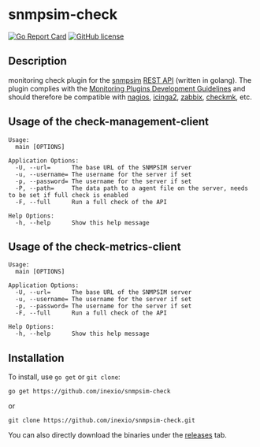 # snmpsim-check
[![Go Report Card](https://goreportcard.com/badge/github.com/inexio/snmpsim-check)](https://goreportcard.com/report/github.com/inexio/snmpsim-check)
[![GitHub license](https://img.shields.io/badge/license-BSD-blue.svg)](https://github.com/inexio/check_eve_ng/blob/master/LICENSE)

## Description
monitoring check plugin for the [snmpsim](https://github.com/etingof/snmpsim) [REST API](https://github.com/etingof/snmpsim-control-plane) (written in golang). The plugin complies with the [Monitoring Plugins Development Guidelines](https://www.monitoring-plugins.org/doc/guidelines.html) and should therefore be compatible with [nagios](https://www.nagios.org/), [icinga2](https://icinga.com/), [zabbix](https://www.zabbix.com/), [checkmk](https://checkmk.com/), etc.

## Usage of the check-management-client

    Usage:
      main [OPTIONS]

    Application Options:
      -U, --url=      The base URL of the SNMPSIM server
      -u, --username= The username for the server if set
      -p, --password= The username for the server if set
      -P, --path=     The data path to a agent file on the server, needs to be set if full check is enabled
      -F, --full      Run a full check of the API

    Help Options:
      -h, --help      Show this help message
    
## Usage of the check-metrics-client

    Usage:
      main [OPTIONS]

    Application Options:
      -U, --url=      The base URL of the SNMPSIM server
      -u, --username= The username for the server if set
      -p, --password= The username for the server if set
      -F, --full      Run a full check of the API

    Help Options:
      -h, --help      Show this help message
    
## Installation

To install, use `go get` or `git clone`:

    go get https://github.com/inexio/snmpsim-check
    
or
    
    git clone https://github.com/inexio/snmpsim-check.git

You can also directly download the binaries under the [releases](https://github.com/inexio/snmpsim-check/releases) tab.
